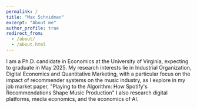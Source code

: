 ```yaml
---
permalink: /
title: "Max Schnidman"
excerpt: "About me"
author_profile: true
redirect_from: 
  - /about/
  - /about.html
---
```


I am a Ph.D. candidate in Economics at the University of Virginia, expecting to graduate in May 2025. My research interests lie in Industrial Organization, Digital Economics and Quantitative Marketing, with a particular focus on the impact of recommender systems on the music industry, as I explore in my job market paper, "Playing to the Algorithm: How Spotify's Recommendations Shape Music Production" I also research digital platforms, media economics, and the economics of AI. 